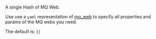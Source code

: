 A single Hash of MQ Web.

Use use a `yaml` representation of [mq_web](/docs/mq_config/mq_web.html) to specify all properties and params of the MQ webs you need. 

The default is: `{}`